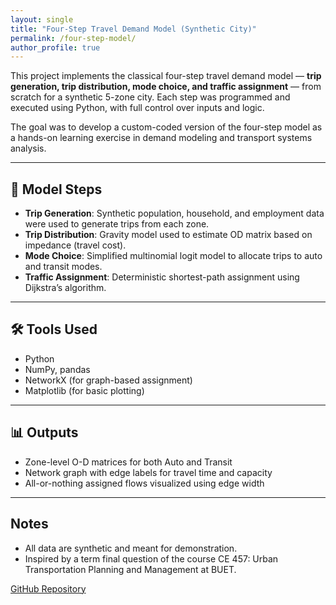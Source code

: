 ```yaml
---
layout: single
title: "Four-Step Travel Demand Model (Synthetic City)"
permalink: /four-step-model/
author_profile: true
---
```


This project implements the classical four-step travel demand model — **trip generation, trip distribution, mode choice, and traffic assignment** — from scratch for a synthetic 5-zone city. Each step was programmed and executed using Python, with full control over inputs and logic.

The goal was to develop a custom-coded version of the four-step model as a hands-on learning exercise in demand modeling and transport systems analysis.

---

## 🔄 Model Steps

- **Trip Generation**: Synthetic population, household, and employment data were used to generate trips from each zone.
- **Trip Distribution**: Gravity model used to estimate OD matrix based on impedance (travel cost).
- **Mode Choice**: Simplified multinomial logit model to allocate trips to auto and transit modes.
- **Traffic Assignment**: Deterministic shortest-path assignment using Dijkstra’s algorithm.

---

## 🛠 Tools Used
- Python
- NumPy, pandas
- NetworkX (for graph-based assignment)
- Matplotlib (for basic plotting)

---

## 📊 Outputs
- Zone-level O-D matrices for both Auto and Transit
- Network graph with edge labels for travel time and capacity
- All-or-nothing assigned flows visualized using edge width

---

## Notes
- All data are synthetic and meant for demonstration.
- Inspired by a term final question of the course CE 457: Urban Transportation Planning and Management at BUET.

[GitHub Repository](https://github.com/muhtashimshahrier/Custom-Four-Step-Demand-Model-From-Scratch-)

